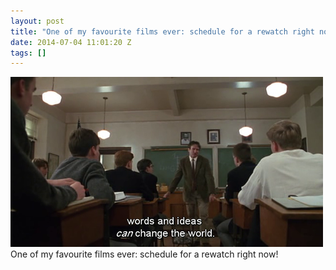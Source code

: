 ```yaml
---
layout: post
title: "One of my favourite films ever: schedule for a rewatch right now!"
date: 2014-07-04 11:01:20 Z
tags: []
---
```

![](/media/2014/07/90748625781.png)
One of my favourite films ever: schedule for a rewatch right now!

